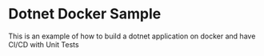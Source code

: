 # Dotnet Docker Sample

This is an example of how to build a dotnet application on docker and have CI/CD with Unit Tests